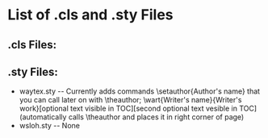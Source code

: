 # List of .cls and .sty Files

## .cls Files:

## .sty Files:
- waytex.sty  -- Currently adds commands \setauthor{Author's name} that you can call later on with \theauthor; \wart{Writer's name}{Writer's work}[optional text visible in TOC][second optional text vesible in TOC](automatically calls \theauthor and places it in right corner of page)
- wsloh.sty  -- None
